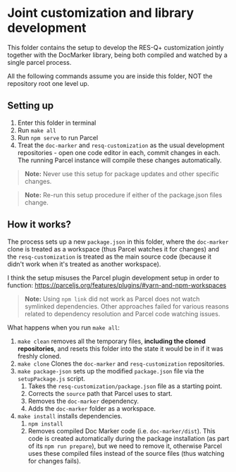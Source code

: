 # Joint customization and library development

This folder contains the setup to develop the RES-Q+ customization jointly together with the DocMarker library, being both compiled and watched by a single parcel process.

All the following commands assume you are inside this folder, NOT the repository root one level up.


## Setting up

1. Enter this folder in terminal
2. Run `make all`
3. Run `npm serve` to run Parcel
4. Treat the `doc-marker` and `resq-customization` as the usual development repositories - open one code editor in each, commit changes in each. The running Parcel instance will compile these changes automatically.

> **Note:** Never use this setup for package updates and other specific changes.

> **Note:** Re-run this setup procedure if either of the package.json files change.


## How it works?

The process sets up a new `package.json` in this folder, where the `doc-marker` clone is treated as a workspace (thus Parcel watches it for changes) and the `resq-customization` is treated as the main source code (because it didn't work when it's treated as another workspace).

I think the setup misuses the Parcel plugin development setup in order to function: https://parceljs.org/features/plugins/#yarn-and-npm-workspaces

> **Note:** Using `npm link` did not work as Parcel does not watch symlinked dependencies. Other approaches failed for various reasons related to dependency resolution and Parcel code watching issues.

What happens when you run `make all`:

1. `make clean` removes all the temporary files, **including the cloned repositories**, and resets this folder into the state it would be in if it was freshly cloned.
2. `make clone` Clones the `doc-marker` and `resq-customization` repositories.
3. `make package-json` sets up the modified `package.json` file via the `setupPackage.js` script.
    1. Takes the `resq-customization/package.json` file as a starting point.
    2. Corrects the `source` path that Parcel uses to start.
    3. Removes the `doc-marker` dependency.
    4. Adds the `doc-marker` folder as a workspace.
4. `make install` installs dependencies.
    1. `npm install`
    2. Removes compiled Doc Marker code (i.e. `doc-marker/dist`). This code is created automatically during the package installation (as part of its `npm run prepare`), but we need to remove it, otherwise Parcel uses these compiled files instead of the source files (thus watching for changes fails).
